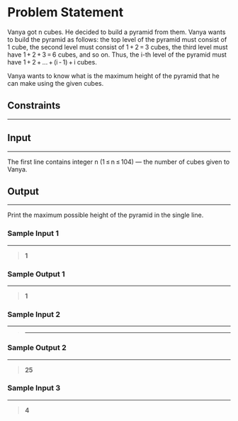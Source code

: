 
# Problem Statement
Vanya got n cubes. He decided to build a pyramid from them. Vanya wants to build the pyramid as follows: the top level of the pyramid must consist of 1 cube, the second level must consist of 1 + 2 = 3 cubes, the third level must have 1 + 2 + 3 = 6 cubes, and so on. Thus, the i-th level of the pyramid must have 1 + 2 + ... + (i - 1) + i cubes.

Vanya wants to know what is the maximum height of the pyramid that he can make using the given cubes.

## Constraints
---


## Input
----
The first line contains integer n (1 ≤ n ≤ 104) — the number of cubes given to Vanya.

## Output
---
Print the maximum possible height of the pyramid in the single line.

### Sample Input 1
----
> **1**

### Sample Output  1
----
> **1**



 ### Sample Input 2
----
> ** **

### Sample Output  2
----
> **25**

 ### Sample Input 3
----
> **4**
